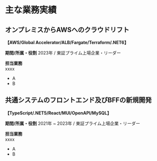 # 主な業務実績

## オンプレミスからAWSへのクラウドリフト
**【AWS/Global Accelerator/ALB/Fargate/Terraform/.NET6】**  

**期間/所属・役割**
2023年 / 東証プライム上場企業・リーダー

**担当業務**  
xxxx
- A
- B

## 共通システムのフロントエンド及びBFFの新規開発
**【TypeScript/.NET5/React/MUI/OpenAPI/MySQL】**  

**期間/所属・役割**
2021年 ~ 2023年 / 東証プライム上場企業・リーダー

**担当業務**  
xxxx
- A
- B

